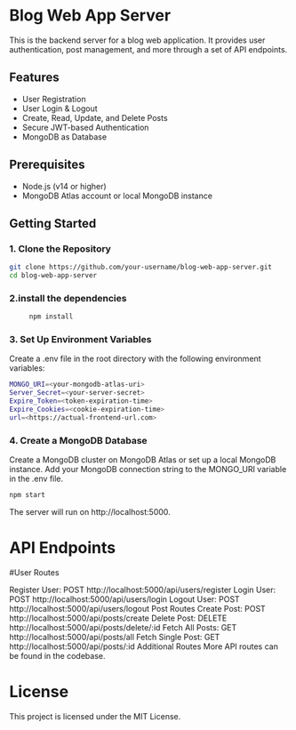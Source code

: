 # Blog Web App Server

This is the backend server for a blog web application. It provides user authentication, post management, and more through a set of API endpoints.

## Features

- User Registration
- User Login & Logout
- Create, Read, Update, and Delete Posts
- Secure JWT-based Authentication
- MongoDB as Database

## Prerequisites

- Node.js (v14 or higher)
- MongoDB Atlas account or local MongoDB instance

## Getting Started

### 1. Clone the Repository

```bash
git clone https://github.com/your-username/blog-web-app-server.git
cd blog-web-app-server
```
### 2.install the dependencies 
```bash
     npm install
```
### 3. Set Up Environment Variables
Create a .env file in the root directory with the following environment variables:
```bash
MONGO_URI=<your-mongodb-atlas-uri>
Server_Secret=<your-server-secret>
Expire_Token=<token-expiration-time>
Expire_Cookies=<cookie-expiration-time>
url=<https://actual-frontend-url.com>
```
### 4. Create a MongoDB Database
Create a MongoDB cluster on MongoDB Atlas or set up a local MongoDB instance.
Add your MongoDB connection string to the MONGO_URI variable in the .env file.
```bash
npm start
```
The server will run on http://localhost:5000.

# API Endpoints
 #User Routes
 
Register User: POST http://localhost:5000/api/users/register
Login User: POST http://localhost:5000/api/users/login
Logout User: POST http://localhost:5000/api/users/logout
Post Routes
Create Post: POST http://localhost:5000/api/posts/create
Delete Post: DELETE http://localhost:5000/api/posts/delete/:id
Fetch All Posts: GET http://localhost:5000/api/posts/all
Fetch Single Post: GET http://localhost:5000/api/posts/:id
Additional Routes
More API routes can be found in the codebase.
 
# License
This project is licensed under the MIT License.
